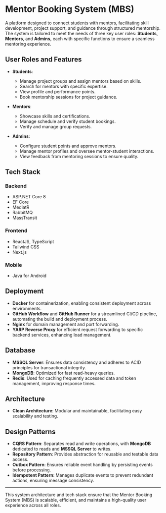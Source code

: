 # Mentor Booking System (MBS)

A platform designed to connect students with mentors, facilitating skill development, project support, and guidance through structured mentorship. The system is tailored to meet the needs of three key user roles: **Students**, **Mentors**, and **Admins**, each with specific functions to ensure a seamless mentoring experience.

## User Roles and Features

- **Students**: 
  - Manage project groups and assign mentors based on skills.
  - Search for mentors with specific expertise.
  - View profile and performance points.
  - Book mentorship sessions for project guidance.

- **Mentors**: 
  - Showcase skills and certifications.
  - Manage schedule and verify student bookings.
  - Verify and manage group requests.

- **Admins**: 
  - Configure student points and approve mentors.
  - Manage mentor profiles and oversee mentor-student interactions.
  - View feedback from mentoring sessions to ensure quality.

## Tech Stack

### Backend
- ASP.NET Core 8
- EF Core
- MediatR
- RabbitMQ
- MassTransit

### Frontend
- ReactJS, TypeScript
- Tailwind CSS
- Next.js

### Mobile
- Java for Android

## Deployment

- **Docker** for containerization, enabling consistent deployment across environments.
- **GitHub Workflow** and **GitHub Runner** for a streamlined CI/CD pipeline, automating the build and deployment process.
- **Nginx** for domain management and port forwarding.
- **YARP Reverse Proxy** for efficient request forwarding to specific backend services, enhancing load management.

## Database

- **MSSQL Server**: Ensures data consistency and adheres to ACID principles for transactional integrity.
- **MongoDB**: Optimized for fast read-heavy queries.
- **Redis**: Used for caching frequently accessed data and token management, improving response times.

## Architecture

- **Clean Architecture**: Modular and maintainable, facilitating easy scalability and testing.

## Design Patterns

- **CQRS Pattern**: Separates read and write operations, with **MongoDB** dedicated to reads and **MSSQL Server** to writes.
- **Repository Pattern**: Provides abstraction for reusable and testable data access.
- **Outbox Pattern**: Ensures reliable event handling by persisting events before processing.
- **Idempotent Pattern**: Manages duplicate events to prevent redundant actions, ensuring message consistency.

---

This system architecture and tech stack ensure that the Mentor Booking System (MBS) is scalable, efficient, and maintains a high-quality user experience across all roles.
